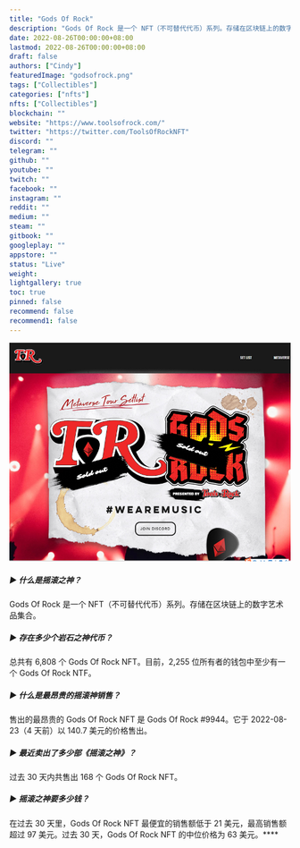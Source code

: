 ```yaml
---
title: "Gods Of Rock"
description: "Gods Of Rock 是一个 NFT（不可替代代币）系列。存储在区块链上的数字艺术品集合 "
date: 2022-08-26T00:00:00+08:00
lastmod: 2022-08-26T00:00:00+08:00
draft: false
authors: ["Cindy"]
featuredImage: "godsofrock.png"
tags: ["Collectibles"]
categories: ["nfts"]
nfts: ["Collectibles"]
blockchain: ""
website: "https://www.toolsofrock.com/"
twitter: "https://twitter.com/ToolsOfRockNFT"
discord: ""
telegram: ""
github: ""
youtube: ""
twitch: ""
facebook: ""
instagram: ""
reddit: ""
medium: ""
steam: ""
gitbook: ""
googleplay: ""
appstore: ""
status: "Live"
weight: 
lightgallery: true
toc: true
pinned: false
recommend: false
recommend1: false
---
```

![NFT](image-20220826171046129.JPG)

##### ▶ 什么是摇滚之神？

Gods Of Rock 是一个 NFT（不可替代代币）系列。存储在区块链上的数字艺术品集合。

##### ▶ 存在多少个岩石之神代币？

总共有 6,808 个 Gods Of Rock NFT。目前，2,255 位所有者的钱包中至少有一个 Gods Of Rock NTF。

##### ▶ 什么是最昂贵的摇滚神销售？

售出的最昂贵的 Gods Of Rock NFT 是 Gods Of Rock #9944。它于 2022-08-23（4 天前）以 140.7 美元的价格售出。

##### ▶ 最近卖出了多少部《摇滚之神》？

过去 30 天内共售出 168 个 Gods Of Rock NFT。

##### ▶ 摇滚之神要多少钱？

在过去 30 天里，Gods Of Rock NFT 最便宜的销售额低于 21 美元，最高销售额超过 97 美元。过去 30 天，Gods Of Rock NFT 的中位价格为 63 美元。****